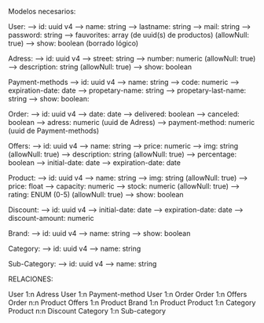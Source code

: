Modelos necesarios:

User:
--> id: uuid v4
--> name: string
--> lastname: string
--> mail: string
--> password: string
--> fauvorites: array (de uuid(s) de productos) (allowNull: true)
--> show: boolean (borrado lógico)

Adress:
--> id: uuid v4
--> street: string
--> number: numeric (allowNull: true)
--> description: string (allowNull: true)
--> show: boolean

Payment-methods
--> id: uuid v4
--> name: string
--> code: numeric
--> expiration-date: date
--> propetary-name: string
--> propetary-last-name: string
--> show: boolean:

Order:
--> id: uuid v4
--> date: date
--> delivered: boolean
--> canceled: boolean
--> adress: numeric (uuid de Adress)
--> payment-method: numeric (uuid de Payment-methods)

Offers:
--> id: uuid v4
--> name: string
--> price: numeric
--> img: string (allowNull: true)
--> description: string (allowNull: true)
--> percentage: boolean
--> initial-date: date
--> expiration-date: date

Product:
--> id: uuid v4
--> name: string
--> img: string (allowNull: true)
--> price: float
--> capacity: numeric
--> stock: numeric (allowNull: true)
--> rating: ENUM (0-5) (allowNull: true)
--> show: boolean

Discount:
--> id: uuid v4
--> initial-date: date
--> expiration-date: date
--> discount-amount: numeric

Brand:
--> id: uuid v4
--> name: string
--> show: boolean

Category:
--> id: uuid v4
--> name: string

Sub-Category:
--> id: uuid v4
--> name: string


RELACIONES:

User 1:n Adress
User 1:n Payment-method
User 1:n Order
Order 1:n Offers
Order n:n Product
Offers 1:n Product
Brand 1:n Product
Product 1:n Category
Product n:n Discount
Category 1:n Sub-category